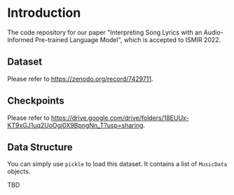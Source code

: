 # Introduction
The code repository for our paper "Interpreting Song Lyrics with an Audio-Informed Pre-trained Language Model", which is accepted to ISMIR 2022.

## Dataset

Please refer to https://zenodo.org/record/7429711.

## Checkpoints

Please refer to https://drive.google.com/drive/folders/18EUUx-KT9xGJ1uq2UoOgj0X9BpngNn_T?usp=sharing.

## Data Structure

You can simply use `pickle` to load this dataset. It contains a list of `MusicData` objects.

TBD

